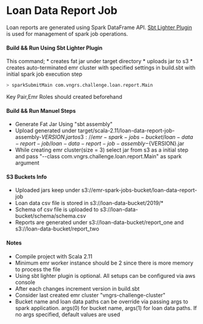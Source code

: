 # Loan Data Report Job

Loan reports are generated using Spark DataFrame API. 
[Sbt Lighter Plugin](https://github.com/pishen/sbt-lighter) is used for management of spark job operations.


#### Build && Run Using Sbt Lighter Plugin
This command;
    * creates fat jar under target directory 
    * uploads jar to s3
    * creates auto-terminated emr cluster with specified settings in build.sbt with initial spark job execution step
```bash  
> sparkSubmitMain com.vngrs.challenge.loan.report.Main
```
Key Pair,Emr Roles should created beforehand

#### Build && Run Manuel Steps

* Generate Fat Jar Using "sbt assembly"
* Upload generated under target/scala-2.11/loan-data-report-job-assembly-${VERSION}.jar to s3://emr-spark-jobs-bucket/loan-data-report-job/loan-data-report-job-assembly-${VERSION}.jar
* While creating emr cluster(size = 3) select jar from s3 as a initial step and pass "--class com.vngrs.challenge.loan.report.Main" as spark argument

#### S3 Buckets Info
* Uploaded jars keep under s3://emr-spark-jobs-bucket/loan-data-report-job
* Loan data csv file is stored in s3://loan-data-bucket/2019/*
* Schema of csv file is uploaded to s3://loan-data-bucket/schema/schema.csv
* Reports are generated under s3://loan-data-bucket/report_one and s3://loan-data-bucket/report_two 

#### Notes 
* Compile project with Scala 2.11 
* Minimum emr worker instance should be 2 since there is more memory to process the file
* Using sbt lighter plugin is optional. All setups can be configured via aws console
* After each changes increment version in build.sbt
* Consider last created emr cluster "vngrs-challenge-cluster"
* Bucket name and loan data paths can be override via passing args to spark application. args(0) for bucket name, args(1) for loan data paths. If no args specified, default values are used  